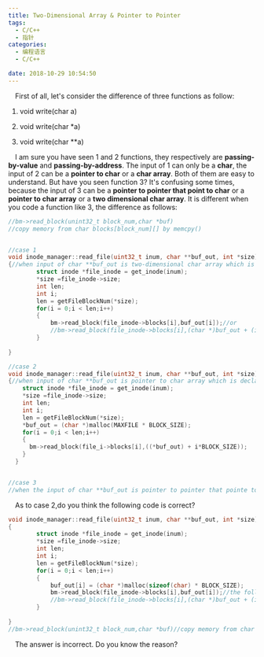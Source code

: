 ```yaml
---
title: Two-Dimensional Array & Pointer to Pointer
tags:
  - C/C++
  - 指针
categories:
  - 编程语言
  - C/C++

date: 2018-10-29 10:54:50
---
```


&emsp;First of all, let's consider the difference of three functions as follow:    

1.  void write(char a)

2.  void write(char *a)

3.  void write(char **a)    
<!--more-->
&emsp;I am sure you have seen 1 and 2 functions, they respectively are __passing-by-value__ and __passing-by-address__. The input of 1 can only be a __char__, the input of 2 can be a __pointer to char__ or a __char array__. Both of them are easy to understand. But have you seen function 3? It's confusing some times, because the input of 3 can be a __pointer to pointer that point to char__ or a __pointer to char array__ or a __two dimensional char array__. It is different when you code a function like 3, the difference as follows:

```c++
//bm->read_block(unint32_t block_num,char *buf)
//copy memory from char blocks[block_num][] by memcpy()


//case 1
void inode_manager::read_file(uint32_t inum, char **buf_out, int *size)
{//when input of char **buf_out is two-dimensional char array which is declaration as char buf_out[BLOCK_NUM][BLOCK_SIZE]
        struct inode *file_inode = get_inode(inum);
        *size =file_inode->size;
        int len;
        int i;
        len = getFileBlockNum(*size);
        for(i = 0;i < len;i++)
        {
            bm->read_block(file_inode->blocks[i],buf_out[i]);//or
            //bm->read_block(file_inode->blocks[i],(char *)buf_out + (i * BLOCK_SIZE));
        }
    	
}

//case 2
void inode_manager::read_file(uint32_t inum, char **buf_out, int *size)
{//when input of char **buf_out is pointer to char array which is declaration as char *buf_out; and call this function like read_file(id,&buf_out,size)
    struct inode *file_inode = get_inode(inum);
    *size =file_inode->size;
    int len;
    int i;
    len = getFileBlockNum(*size);
    *buf_out = (char *)malloc(MAXFILE * BLOCK_SIZE);
    for(i = 0;i < len;i++)
    {
      bm->read_block(file_i->blocks[i],((*buf_out) + i*BLOCK_SIZE));
    }
  }


//case 3
//when the input of char **buf_out is pointer to pointer that pointe to char,which is declaration as char **buf_out. What you can do to the input is rare.
```

&emsp;As to case 2,do you think the following code is correct?

```c++
void inode_manager::read_file(uint32_t inum, char **buf_out, int *size)
{
        struct inode *file_inode = get_inode(inum);
        *size =file_inode->size;
        int len;
        int i;
        len = getFileBlockNum(*size);
        for(i = 0;i < len;i++)
        {
            buf_out[i] = (char *)malloc(sizeof(char) * BLOCK_SIZE);
            bm->read_block(file_inode->blocks[i],buf_out[i]);//the following line is alse wrong
            //bm->read_block(file_inode->blocks[i],(char *)buf_out + (i * BLOCK_SIZE));
        }
    	
}
//bm->read_block(unint32_t block_num,char *buf)//copy memory from char blocks[block_num][] by memcpy()
```

&emsp;The answer is incorrect. Do you know the reason?

